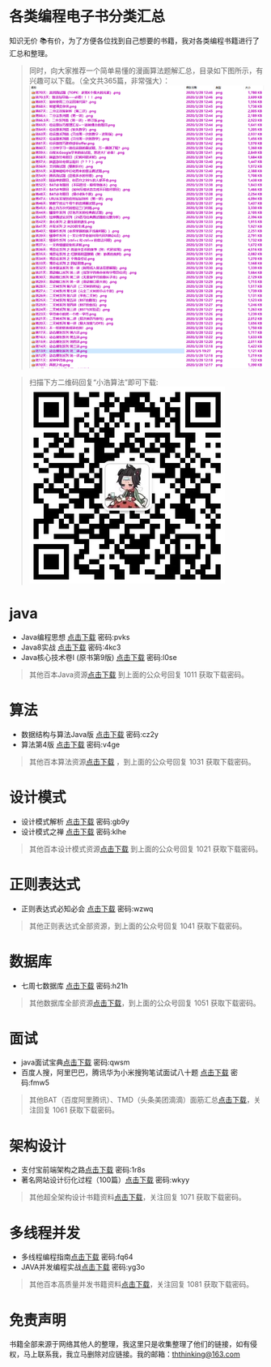 各类编程电子书分类汇总
===================

知识无价 📚有价，为了方便各位找到自己想要的书籍，我对各类编程书籍进行了汇总和整理。

> 同时，向大家推荐一个简单易懂的漫画算法题解汇总，目录如下图所示，有兴趣可以下载。（全文共365篇，非常强大）：
![avatar](./目录汇总.png)

> 扫描下方二维码回复“小浩算法”即可下载:
![avatar](./小浩算法.jpeg)


# java

- Java编程思想 [点击下载](https://pan.baidu.com/s/1oQcpsaPbxZzjqzFT8ffc7A)  密码:pvks
- Java8实战 [点击下载](https://pan.baidu.com/s/1PV4aTFAYU_Sitn9ok-hxDA)    密码:4kc3
- Java核心技术卷I (原书第9版) [点击下载](https://pan.baidu.com/s/1QJ9yLwavzwM2U8flrsa1dg)  密码:l0se
> 其他百本Java资源[点击下载]() 到上面的公众号回复 1011 获取下载密码。

# 算法

- 数据结构与算法Java版 [点击下载](https://pan.baidu.com/s/158SWu_uGgENDOiYi9vaI9A) 密码:cz2y
- 算法第4版 [点击下载](https://pan.baidu.com/s/1MK5-RH2vTNB3jUxVwVpOXA) 密码:v4ge
> 其他百本算法资源[点击下载]() ，到上面的公众号回复 1031 获取下载密码。

# 设计模式

- 设计模式解析 [点击下载](https://pan.baidu.com/s/1Hnt4E-bjTfOzoYMPuCfRVQ) 密码:gb9y
- 设计模式之禅 [点击下载](https://pan.baidu.com/s/15P2ZlhUE5tTsomwmLYhw8w)  密码:klhe
> 其他百本设计模式资源[点击下载]() 到上面的公众号回复 1021 获取下载密码。

# 正则表达式
- 正则表达式必知必会 [点击下载](https://pan.baidu.com/s/1sCbJ0pDJjNrakkBGL5UeBw) 密码:wzwq
> 其他正则表达式全部资源，到上面的公众号回复 1041 获取下载密码。

# 数据库
- 七周七数据库 [点击下载](https://pan.baidu.com/s/1NaTTmLAmJ59VnJwYsNp1ig) 密码:h21h
> 其他数据库全部资源[点击下载]()，到上面的公众号回复 1051 获取下载密码。

# 面试
- java面试宝典[点击下载](https://pan.baidu.com/s/13KlGkCzWa5Mi6lbqDVbxMw) 密码:qwsm
- 百度人搜，阿里巴巴，腾讯华为小米搜狗笔试面试八十题 [点击下载](https://pan.baidu.com/s/1p_ZWCf7YZ3x-BDMpdvJwHA)  密码:fmw5
> 其他BAT（百度阿里腾讯）、TMD（头条美团滴滴）面筋汇总[点击下载]()，关注回复 1061 获取下载密码。

# 架构设计
- 支付宝前端架构之路[点击下载](https://pan.baidu.com/s/1uWxYP6aoUS7rd1Yzqzss8w) 密码:1r8s
- 著名网站设计衍化过程（100篇）[点击下载](https://pan.baidu.com/s/1fX-A_9FmedJVI0QIjutJ7g) 密码:wkyy
> 其他超全架构设计书籍资料[点击下载]()，关注回复 1071 获取下载密码。

# 多线程并发
- 多线程编程指南[点击下载](https://pan.baidu.com/s/1qvS81iwdiHu4bdDNrYe1mw) 密码:fq64
- JAVA并发编程实战[点击下载](https://pan.baidu.com/s/1QexaLZ-EvIvwwPcFS68NKA) 密码:yg3o
> 其他百本高质量并发书籍资料[点击下载]()，关注回复 1081 获取下载密码。

# 免责声明
书籍全部来源于网络其他人的整理，我这里只是收集整理了他们的链接，如有侵权，马上联系我，我立马删除对应链接。我的邮箱：ththinking@163.com
